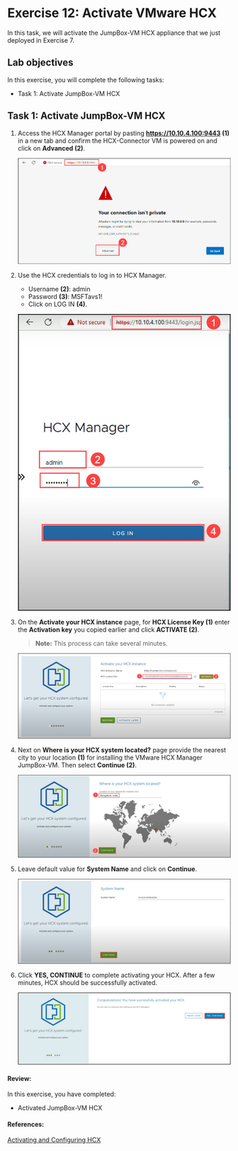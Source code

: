# Exercise 12: Activate VMware HCX

In this task, we will activate the JumpBox-VM HCX appliance that we just deployed in Exercise 7.

## Lab objectives

In this exercise, you will complete the following tasks:

+ Task 1: Activate JumpBox-VM HCX

## Task 1: Activate JumpBox-VM HCX

1. Access the HCX Manager portal by pasting **https://10.10.4.100:9443 (1)** in a new tab and confirm the HCX-Connector VM is powered on and click on **Advanced (2)**.

   ![](../Images/accessportal.png)

2. Use the HCX credentials to log in to HCX Manager.
   
   - Username **(2)**: admin
   - Password **(3)**: MSFTavs1!
   - Click on LOG IN **(4)**.

   ![](../Images/Mod2Task6Pic1.png)

3. On the **Activate your HCX instance** page, for **HCX License Key (1)** enter the **Activation key** you copied earlier and click **ACTIVATE (2)**.
 
    > **Note:** This process can take several minutes.
  
   ![](../Images/Mod2Task6Pic2.png)
   
4. Next on **Where is your HCX system located?** page provide the nearest city to your location **(1)** for installing the VMware HCX Manager JumpBox-VM. Then select **Continue (2)**.   

   ![](../Images/Mod2Task6Pic3.png)
   
5. Leave default value for **System Name** and click on **Continue**.

    ![](../Images/Mod2Task6Pic4.png)
    
6. Click **YES, CONTINUE** to complete activating your HCX. After a few minutes, HCX should be successfully activated.    

     ![](../Images/Mod2Task6Pic5.png)  


#### Review:

In this exercise, you have completed:

  - Activated JumpBox-VM HCX

#### References:
[Activating and Configuring HCX](https://docs.vmware.com/en/VMware-HCX/4.4/hcx-user-guide/GUID-CB8D13A2-D3E2-4B1E-A46A-0B662FEF4541.html)
